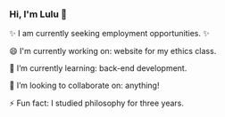 ### Hi, I'm Lulu 👋 

✨ I am currently seeking employment opportunities. ✨

😄 I'm currently working on: website for my ethics class.

🌱 I’m currently learning: back-end development.

👯 I’m looking to collaborate on: anything!

⚡ Fun fact: I studied philosophy for three years.

